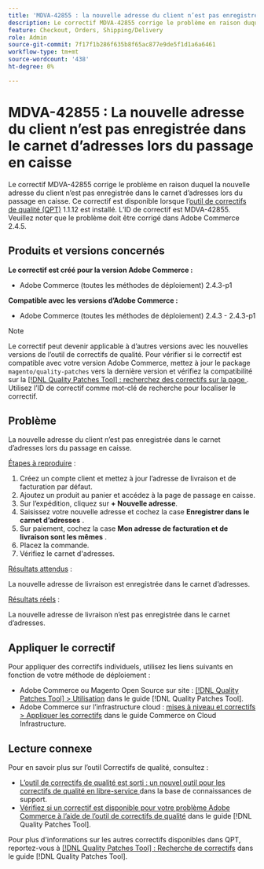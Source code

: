 ```yaml
---
title: 'MDVA-42855 : la nouvelle adresse du client n’est pas enregistrée dans le carnet d’adresses lors du passage en caisse '
description: Le correctif MDVA-42855 corrige le problème en raison duquel la nouvelle adresse du client n’est pas enregistrée dans le carnet d’adresses lors du passage en caisse. Ce correctif est disponible lorsque l’[outil de correctifs de qualité (QPT)](https://experienceleague.adobe.com/fr/docs/commerce-knowledge-base/kb/announcements/commerce-announcements/magento-quality-patches-released-new-tool-to-self-serve-quality-patches) 1.1.12 est installé. L’ID de correctif est MDVA-42855. Veuillez noter que le problème doit être corrigé dans Adobe Commerce 2.4.5.
feature: Checkout, Orders, Shipping/Delivery
role: Admin
source-git-commit: 7f17f1b286f635b8f65ac877e9de5f1d1a6a6461
workflow-type: tm+mt
source-wordcount: '438'
ht-degree: 0%

---
```


# MDVA-42855 : La nouvelle adresse du client n’est pas enregistrée dans le carnet d’adresses lors du passage en caisse

Le correctif MDVA-42855 corrige le problème en raison duquel la nouvelle adresse du client n’est pas enregistrée dans le carnet d’adresses lors du passage en caisse. Ce correctif est disponible lorsque l’[outil de correctifs de qualité (QPT)](https://experienceleague.adobe.com/fr/docs/commerce-knowledge-base/kb/announcements/commerce-announcements/magento-quality-patches-released-new-tool-to-self-serve-quality-patches) 1.1.12 est installé. L’ID de correctif est MDVA-42855. Veuillez noter que le problème doit être corrigé dans Adobe Commerce 2.4.5.

## Produits et versions concernés

**Le correctif est créé pour la version Adobe Commerce :**

* Adobe Commerce (toutes les méthodes de déploiement) 2.4.3-p1

**Compatible avec les versions d’Adobe Commerce :**

* Adobe Commerce (toutes les méthodes de déploiement) 2.4.3 - 2.4.3-p1

>[!NOTE]
>
>Le correctif peut devenir applicable à d’autres versions avec les nouvelles versions de l’outil de correctifs de qualité. Pour vérifier si le correctif est compatible avec votre version Adobe Commerce, mettez à jour le package `magento/quality-patches` vers la dernière version et vérifiez la compatibilité sur la [[!DNL Quality Patches Tool] : recherchez des correctifs sur la page ](https://experienceleague.adobe.com/fr/docs/commerce-knowledge-base/kb/announcements/commerce-announcements/magento-quality-patches-released-new-tool-to-self-serve-quality-patches). Utilisez l’ID de correctif comme mot-clé de recherche pour localiser le correctif.

## Problème

La nouvelle adresse du client n’est pas enregistrée dans le carnet d’adresses lors du passage en caisse.

<u>Étapes à reproduire</u> :

1. Créez un compte client et mettez à jour l’adresse de livraison et de facturation par défaut.
1. Ajoutez un produit au panier et accédez à la page de passage en caisse.
1. Sur l’expédition, cliquez sur **+ Nouvelle adresse**.
1. Saisissez votre nouvelle adresse et cochez la case **Enregistrer dans le carnet d’adresses** .
1. Sur paiement, cochez la case **Mon adresse de facturation et de livraison sont les mêmes** .
1. Placez la commande.
1. Vérifiez le carnet d&#39;adresses.

<u>Résultats attendus</u> :

La nouvelle adresse de livraison est enregistrée dans le carnet d’adresses.

<u>Résultats réels</u> :

La nouvelle adresse de livraison n’est pas enregistrée dans le carnet d’adresses.

## Appliquer le correctif

Pour appliquer des correctifs individuels, utilisez les liens suivants en fonction de votre méthode de déploiement :

* Adobe Commerce ou Magento Open Source sur site : [[!DNL Quality Patches Tool] > Utilisation](/help/tools/quality-patches-tool/usage.md) dans le guide [!DNL Quality Patches Tool].
* Adobe Commerce sur l’infrastructure cloud : [mises à niveau et correctifs > Appliquer les correctifs](https://experienceleague.adobe.com/docs/commerce-cloud-service/user-guide/develop/upgrade/apply-patches.html?lang=fr) dans le guide Commerce on Cloud Infrastructure.

## Lecture connexe

Pour en savoir plus sur l’outil Correctifs de qualité, consultez :

* [ L’outil de correctifs de qualité est sorti : un nouvel outil pour les correctifs de qualité en libre-service ](https://experienceleague.adobe.com/fr/docs/commerce-knowledge-base/kb/announcements/commerce-announcements/magento-quality-patches-released-new-tool-to-self-serve-quality-patches) dans la base de connaissances de support.
* [Vérifiez si un correctif est disponible pour votre problème Adobe Commerce à l’aide de l’outil de correctifs de qualité](/help/tools/quality-patches-tool/patches-available-in-qpt/check-patch-for-magento-issue-with-magento-quality-patches.md) dans le guide [!DNL Quality Patches Tool].

Pour plus d&#39;informations sur les autres correctifs disponibles dans QPT, reportez-vous à [[!DNL Quality Patches Tool] : Recherche de correctifs](https://experienceleague.adobe.com/tools/commerce-quality-patches/index.html?lang=fr) dans le guide [!DNL Quality Patches Tool].
